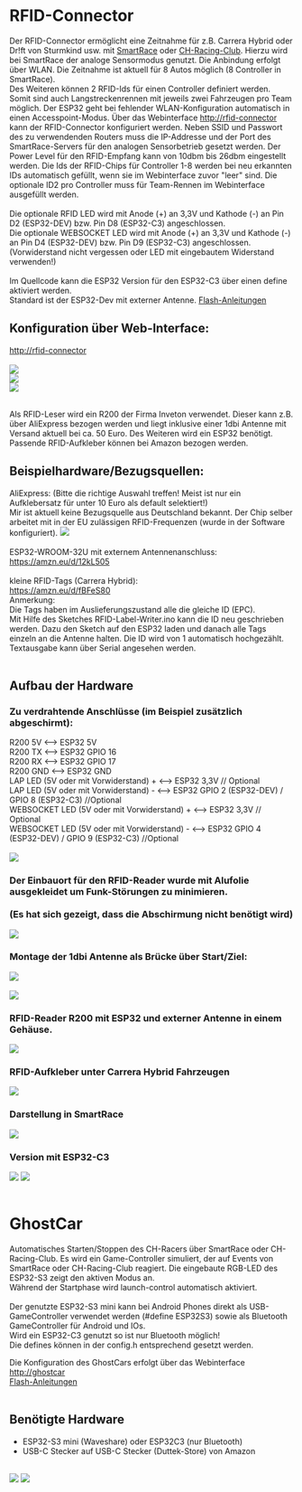# RFID-Connector

Der RFID-Connector ermöglicht eine Zeitnahme für z.B. Carrera Hybrid oder Dr!ft von Sturmkind usw. mit <a href="https://www.smartrace.de/">SmartRace</a> oder <a href="https://carrera-hybrid-racing-club.de/">CH-Racing-Club</a>. Hierzu wird bei SmartRace der analoge Sensormodus genutzt. Die Anbindung erfolgt über WLAN. Die Zeitnahme ist aktuell für 8 Autos möglich (8 Controller in SmartRace).<br>
Des Weiteren können 2 RFID-Ids für einen Controller definiert werden. Somit sind auch Langstreckenrennen mit jeweils zwei Fahrzeugen pro Team möglich.
Der ESP32 geht bei fehlender WLAN-Konfiguration automatisch in einen Accesspoint-Modus.
Über das Webinterface <a href="http://rfid-connector">http://rfid-connector</a> kann der RFID-Connector konfiguriert werden.
Neben SSID und Passwort des zu verwendenden Routers muss die IP-Addresse und der Port des SmartRace-Servers für den analogen Sensorbetrieb gesetzt werden.
Der Power Level für den RFID-Empfang kann von 10dbm bis 26dbm eingestellt werden.
Die Ids der RFID-Chips für Controller 1-8 werden bei neu erkannten IDs automatisch gefüllt, wenn sie im Webinterface zuvor "leer" sind.
Die optionale ID2 pro Controller muss für Team-Rennen im Webinterface ausgefüllt werden.<br><br>
Die optionale RFID LED wird mit Anode (+) an 3,3V und Kathode (-) an Pin D2 (ESP32-DEV) bzw. Pin D8 (ESP32-C3) angeschlossen.<br>
Die optionale WEBSOCKET LED wird mit Anode (+) an 3,3V und Kathode (-) an Pin D4 (ESP32-DEV) bzw. Pin D9 (ESP32-C3) angeschlossen. (Vorwiderstand nicht vergessen oder LED mit eingebautem Widerstand verwenden!)<br><br>
Im Quellcode kann die ESP32 Version für den ESP32-C3 über einen define
aktiviert werden.<br>
Standard ist der ESP32-Dev mit externer Antenne.
<a href="./script-flasher/README.md">Flash-Anleitungen</a>

## Konfiguration über Web-Interface:
<a href="http://rfid-connector">http://rfid-connector</a><br><br>
<img src="./images/wifi-config.png"/><br>
<img src="./images/smartrace-config.png"/><br>
<img src="./images/ch-racing-club-config.png"/>
<br><br>

Als RFID-Leser wird ein R200 der Firma Inveton verwendet. Dieser kann z.B. über AliExpress bezogen werden und liegt inklusive einer 1dbi Antenne mit Versand aktuell bei ca. 50 Euro. 
Des Weiteren wird ein ESP32 benötigt.
Passende RFID-Aufkleber können bei Amazon bezogen werden.

## Beispielhardware/Bezugsquellen:

AliExpress: (Bitte die richtige Auswahl treffen! Meist ist nur ein Aufklebersatz für unter 10 Euro als default selektiert!)<br>
Mir ist aktuell keine Bezugsquelle aus Deutschland bekannt. Der Chip selber arbeitet mit in der EU zulässigen RFID-Frequenzen (wurde in der Software konfiguriert).
<img src="./images/Invelion_R200_1dbi.png"/>
<br><br>
ESP32-WROOM-32U mit externem Antennenanschluss:<br>
https://amzn.eu/d/12kL505
<br><br>
kleine RFID-Tags (Carrera Hybrid):<br>
https://amzn.eu/d/fBFeS80
<br>Anmerkung:<br>
Die Tags haben im Auslieferungszustand alle die gleiche ID (EPC).<br>
Mit Hilfe des Sketches RFID-Label-Writer.ino  kann die ID neu geschrieben werden. Dazu den Sketch auf den ESP32 laden und danach alle Tags einzeln an die Antenne halten. Die ID wird von 1 automatisch hochgezählt. Textausgabe kann über Serial angesehen werden.
<br><br>

## Aufbau der Hardware
### Zu verdrahtende Anschlüsse (im Beispiel zusätzlich abgeschirmt):<br>
R200 5V <--> ESP32 5V<br>
R200 TX <--> ESP32 GPIO 16<br>
R200 RX <--> ESP32 GPIO 17<br>
R200 GND <--> ESP32 GND<br>
LAP LED (5V oder mit Vorwiderstand) + <--> ESP32 3,3V // Optional<br>
LAP LED (5V oder mit Vorwiderstand) - <--> ESP32 GPIO 2 (ESP32-DEV) / GPIO 8 (ESP32-C3) //Optional<br>
WEBSOCKET LED (5V oder mit Vorwiderstand) + <--> ESP32 3,3V // Optional<br>
WEBSOCKET LED (5V oder mit Vorwiderstand) - <--> ESP32 GPIO 4 (ESP32-DEV) / GPIO 9 (ESP32-C3) //Optional<br><br>
<img src="./images/Invelion_R200.jpg"/>

### Der Einbauort für den RFID-Reader wurde mit Alufolie ausgekleidet um Funk-Störungen zu minimieren.<br><br>(Es hat sich gezeigt, dass die Abschirmung nicht benötigt wird)
<img src="./images/Abschirmung_Alufolie.jpg"/>

### Montage der 1dbi Antenne als Brücke über Start/Ziel:
<img src="./images/Einbau_Antenne.jpg"/>
<br><br>
<img src="./images/Start_Ziel_Antenne.jpg"/>

### RFID-Reader R200 mit ESP32 und externer Antenne in einem Gehäuse.
<img src="./images/RFID-Empfänger_ESP32.jpg"/>

### RFID-Aufkleber unter Carrera Hybrid Fahrzeugen
<img src="./images/Sensoren_Auto.jpg"/>

### Darstellung in SmartRace
<img src="./images/SmartRace.png"/>

### Version mit ESP32-C3
<img src="./images/ESP32C3_1.jpg"/>
<img src="./images/ESP32C3_2.jpg"/>
<br><br>

# GhostCar
Automatisches Starten/Stoppen des CH-Racers über SmartRace oder CH-Racing-Club.
Es wird ein Game-Controller simuliert, der auf Events von SmartRace oder CH-Racing-Club reagiert. Die eingebaute RGB-LED des ESP32-S3 zeigt den aktiven Modus an.<br> Während der Startphase wird launch-control automatisch aktiviert.<br><br>Der genutzte ESP32-S3 mini kann bei Android Phones direkt als USB-GameController verwendet werden (#define ESP32S3) sowie als Bluetooth GameController für Android und IOs.<br>
Wird ein ESP32-C3 genutzt so ist nur Bluetooth möglich!<br>
Die defines können in der config.h entsprechend gesetzt werden.<br>

Die Konfiguration des GhostCars erfolgt über das Webinterface <a href="http://GhostCar">http://ghostcar</a>
<br><a href="./script-flasher/README.md">Flash-Anleitungen</a><br><br>
## Benötigte Hardware

- ESP32-S3 mini (Waveshare) oder ESP32C3 (nur Bluetooth)
- USB-C Stecker auf USB-C Stecker (Duttek-Store) von Amazon
<br><br>
<img src="./images/CH-GhostCar-SmartRace.jpg"/>
<img src="./images/CH-GhostCar-SmartRace-Config.png"/>

